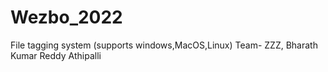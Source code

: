 # Wezbo_2022
File tagging system (supports windows,MacOS,Linux)
Team- ZZZ, Bharath Kumar Reddy Athipalli 
